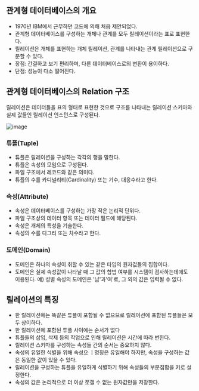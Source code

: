 ## 관계형 데이터베이스의 개요

- 1970년 IBM에서 근무하던 코드에 의해 처음 제안되었다.
- 관계형 데이터베이스를 구성하는 개체나 관계를 모두 릴레이션이라는 표로 표현한다.
- 릴레이션은 개체를 표현하는 개체 릴레이션, 관계를 나타내는 관계 릴레이션으로 구분할 수 있다.
- 장점: 간결하고 보기 편리하며, 다른 데이터베이스로의 변환이 용이하다.
- 단점: 성능이 다소 떨어진다.

## 관계형 데이터베이스의 Relation 구조

릴레이션은 데이터들을 표의 형태로 표현한 것으로 구조를 나타내는 릴레이션 스키마와 실제 값들인 릴레이션 인스턴스로 구성된다.

![image](https://github.com/mocking-tiger/DPE-study/assets/151588293/8518f582-a113-49bf-a3d3-3abf79220ee3)

### 튜플(Tuple)

- 튜플은 릴레이션을 구성하는 각각의 행을 말한다.
- 튜플은 속성의 모임으로 구성된다.
- 파일 구조에서 레코드와 같은 의미다.
- 튜플의 수를 카디널리티(Cardinality) 또는 기수, 대응수라고 한다.

### 속성(Attribute)

- 속성은 데이터베이스를 구성하는 가장 작은 논리적 단위다.
- 파일 구조상의 데이터 항목 또는 데이터 필드에 해당된다.
- 속성은 개체의 특성을 기술한다.
- 속성의 수를 디그리 또는 차수라고 한다.

### 도메인(Domain)

- 도메인은 하나의 속성이 취할 수 있는 같은 타입의 원자값들의 집합이다.
- 도메인은 실제 속성값이 나타날 때 그 값의 합법 여부를 시스템이 검사하는데에도 이용된다.
예) 성별 속성의 도메인은 '남'과'여'로, 그 외의 값은 입력될 수 없다.

## 릴레이션의 특징

- 한 릴레이션에는 똑같은 튜플이 포함될 수 없으므로 릴레이션에 포함된 튜플들은 모두 상이하다.
- 한 릴레이션에 포함된 튜플 사이에는 순서가 없다
- 튜플들의 삽입, 삭제 등의 작업으로 인해 릴레이션은 시간에 따라 변한다.
- 릴레이션 스키마를 구성하는 속성들 간의 순서는 중요하지 않다.
- 속성의 유일한 식별을 위해 속성으 ㅣ명칭은 유일해야 하지만, 속성을 구성하는 값은 동일한 값이 있을 수 있다.
- 릴레이션을 구성하는 튜플을 유일하게 식별하기 위해 속성들의 부분집합을 키로 설정한다.
- 속성의 값은 논리적으로 더 이상 쪼갤 수 없는 원자값만을 저장한다.
